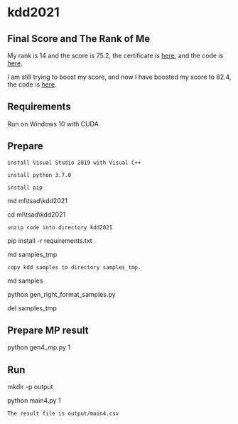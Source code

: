 # kdd2021

## Final Score and The Rank of Me

My rank is 14 and the score is 75.2, the certificate is [here](https://compete.hexagon-ml.com/certificate/giJUy/), and the code is [here](https://github.com/ralgond/kdd2021/releases/tag/v75.2).

I am still trying to boost my score, and now I have boosted my score to 82.4, the code is [here](https://github.com/ralgond/kdd2021/releases/tag/v82.4).

## Requirements

Run on Windows 10 with CUDA

## Prepare
```
install Visual Studio 2019 with Visual C++

install python 3.7.0

install pip
```

md ml\tsad\kdd2021

cd ml\tsad\kdd2021

```
unzip code into directory kdd2021
```

pip install -r requirements.txt

md samples_tmp

```
copy kdd samples to directory samples_tmp.
```

md samples

python gen_right_format_samples.py

del samples_tmp

## Prepare MP result
python gen4_mp.py 1

## Run
mkdir -p output

python main4.py 1

```
The result file is output/main4.csv
```
